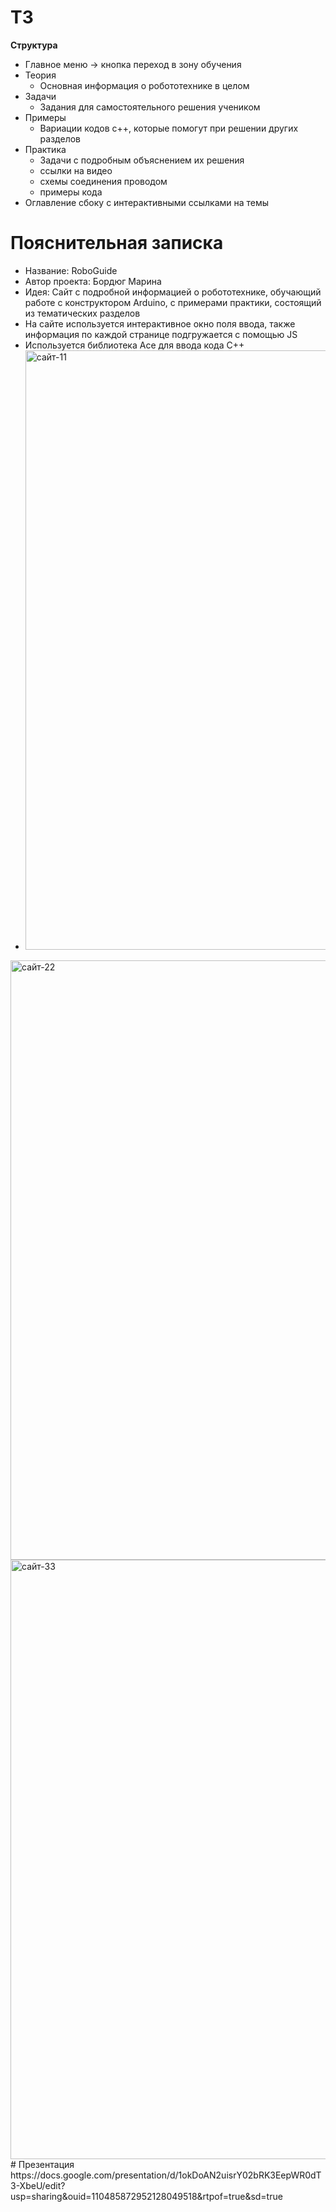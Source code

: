 # ТЗ
**Структура**
- Главное меню -> кнопка переход в зону обучения
- Теория
  - Основная информация о робототехнике в целом
- Задачи
  - Задания для самостоятельного решения учеником
- Примеры
  - Вариации кодов c++, которые помогут при решении других разделов
- Практика
  - Задачи с подробным объяснением их решения
  - ссылки на видео
  - схемы соединения проводом
  - примеры кода
- Оглавление сбоку с интерактивными ссылками на темы

# Пояснительная записка 
- Название: RoboGuide
- Автор проекта: Бордюг Марина
- Идея: Сайт с подробной информацией о робототехнике, обучающий работе с конструктором Arduino, с примерами практики, состоящий из тематических разделов
- На сайте используется интерактивное окно поля ввода, также информация по каждой странице подгружается с помощью JS
- Используется библиотека Ace для ввода кода C++
- <img width="959" alt="сайт-11" src="https://github.com/Marina-Bordug/RoboGuider/assets/116741086/4c33caa0-fb93-44d7-85f5-6c8ceebe45d8">
<img width="959" alt="сайт-22" src="https://github.com/Marina-Bordug/RoboGuider/assets/116741086/d3d9122e-7188-43b5-ab00-d51f88bbcfbf">
<img width="959" alt="сайт-33" src="https://github.com/Marina-Bordug/RoboGuider/assets/116741086/beae5cfd-0386-437d-9f89-7bd4b6e56060">
# Презентация
https://docs.google.com/presentation/d/1okDoAN2uisrY02bRK3EepWR0dT3-XbeU/edit?usp=sharing&ouid=110485872952128049518&rtpof=true&sd=true




